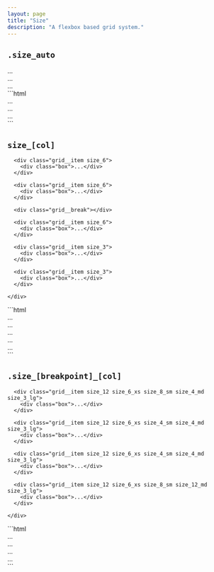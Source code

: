 ```yaml
---
layout: page
title: "Size"
description: "A flexbox based grid system."
---
```


## `.size_auto`

<div class="demo spacing">
  <div class="demo__render">
    <div class="grid grid_flatten">
      <div class="grid__item size_auto">
        <div class="box">...</div>
      </div>
      <div class="grid__item">
        <div class="box">...</div>
      </div>
      <div class="grid__item">
        <div class="box">...</div>
      </div>
    </div>
  </div>
  <div class="demo__code" markdown="1">
```html
<div class="grid">
  <div class="grid__item size_auto">...</div>
  <div class="grid__item">...</div>
  <div class="grid__item">...</div>
</div>
```
  </div>
</div>

## `size_[col]`

<div class="demo spacing">
  <div class="demo__render">
    <div class="grid grid_flatten">

      <div class="grid__item size_6">
        <div class="box">...</div>
      </div>

      <div class="grid__item size_6">
        <div class="box">...</div>
      </div>

      <div class="grid__break"></div>

      <div class="grid__item size_6">
        <div class="box">...</div>
      </div>

      <div class="grid__item size_3">
        <div class="box">...</div>
      </div>

      <div class="grid__item size_3">
        <div class="box">...</div>
      </div>

    </div>
  </div>
  <div class="demo__code" markdown="1">
```html
<div class="grid">
  <div class="grid__item size_6">...</div>
  <div class="grid__item size_6">...</div>
  <div class="grid__break"></div>
  <div class="grid__item size_6">...</div>
  <div class="grid__item size_3">...</div>
  <div class="grid__item size_3">...</div>
</div>
```
  </div>
</div>

## `.size_[breakpoint]_[col]`

<div class="demo spacing">
  <div class="demo__render">
    <div class="grid grid_flatten">

      <div class="grid__item size_12 size_6_xs size_8_sm size_4_md size_3_lg">
        <div class="box">...</div>
      </div>

      <div class="grid__item size_12 size_6_xs size_4_sm size_4_md size_3_lg">
        <div class="box">...</div>
      </div>

      <div class="grid__item size_12 size_6_xs size_4_sm size_4_md size_3_lg">
        <div class="box">...</div>
      </div>

      <div class="grid__item size_12 size_6_xs size_8_sm size_12_md size_3_lg">
        <div class="box">...</div>
      </div>

    </div>
  </div>
  <div class="demo__code" markdown="1">
```html
<div class="grid">
  <div class="grid__item size_12 size_6_xs size_8_sm size_4_md size_3_lg">...</div>
  <div class="grid__item size_12 size_6_xs size_4_sm size_4_md size_3_lg">...</div>
  <div class="grid__item size_12 size_6_xs size_4_sm size_4_md size_3_lg">...</div>
  <div class="grid__item size_12 size_6_xs size_8_sm size_12_md size_3_lg">...</div>
</div>
```
  </div>
</div>
